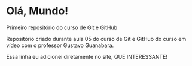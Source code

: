 # Olá, Mundo!
 Primeiro repositório do curso de Git e GitHub

Repositório criado durante aula 05 do curso de Git e GitHub do curso em vídeo com o professor Gustavo Guanabara.

Essa linha eu adicionei diretamente no site, QUE INTERESSANTE!
